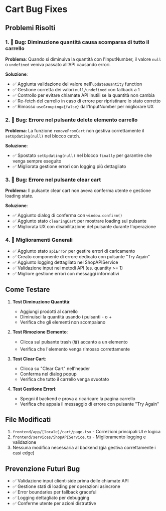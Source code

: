 # Cart Bug Fixes

## Problemi Risolti

### 1. 🐛 Bug: Diminuzione quantità causa scomparsa di tutto il carrello
**Problema**: Quando si diminuiva la quantità con l'InputNumber, il valore `null` o `undefined` veniva passato all'API causando errori.

**Soluzione**:
- ✅ Aggiunta validazione del valore nell'`updateQuantity` function
- ✅ Gestione corretta dei valori `null/undefined` con fallback a 1
- ✅ Controllo per evitare chiamate API inutili se la quantità non cambia
- ✅ Re-fetch del carrello in caso di errore per ripristinare lo stato corretto
- ✅ Rimosso `useGrouping={false}` dall'InputNumber per migliorare UX

### 2. 🐛 Bug: Errore nel pulsante delete elemento carrello
**Problema**: La funzione `removeFromCart` non gestiva correttamente il `setUpdating(null)` nel blocco catch.

**Soluzione**:
- ✅ Spostato `setUpdating(null)` nel blocco `finally` per garantire che venga sempre eseguito
- ✅ Migliorata gestione errori con logging più dettagliato

### 3. 🐛 Bug: Errore nel pulsante clear cart
**Problema**: Il pulsante clear cart non aveva conferma utente e gestione loading state.

**Soluzione**:
- ✅ Aggiunto dialog di conferma con `window.confirm()`
- ✅ Aggiunto stato `clearingCart` per mostrare loading sul pulsante
- ✅ Migliorata UX con disabilitazione del pulsante durante l'operazione

### 4. 🔧 Miglioramenti Generali
- ✅ Aggiunto stato `apiError` per gestire errori di caricamento
- ✅ Creato componente di errore dedicato con pulsante "Try Again"
- ✅ Aggiunto logging dettagliato nel ShopAPIService
- ✅ Validazione input nei metodi API (es. quantity >= 1)
- ✅ Migliore gestione errori con messaggi informativi

## Come Testare

1. **Test Diminuzione Quantità**:
   - Aggiungi prodotti al carrello
   - Diminuisci la quantità usando i pulsanti - o +
   - Verifica che gli elementi non scompaiano

2. **Test Rimozione Elemento**:
   - Clicca sul pulsante trash (🗑️) accanto a un elemento
   - Verifica che l'elemento venga rimosso correttamente

3. **Test Clear Cart**:
   - Clicca su "Clear Cart" nell'header
   - Conferma nel dialog popup
   - Verifica che tutto il carrello venga svuotato

4. **Test Gestione Errori**:
   - Spegni il backend e prova a ricaricare la pagina carrello
   - Verifica che appaia il messaggio di errore con pulsante "Try Again"

## File Modificati

1. `frontend/app/[locale]/cart/page.tsx` - Correzioni principali UI e logica
2. `frontend/services/ShopAPIService.ts` - Miglioramento logging e validazione
3. Nessuna modifica necessaria al backend (già gestiva correttamente i casi edge)

## Prevenzione Futuri Bug

- ✅ Validazione input client-side prima delle chiamate API
- ✅ Gestione stati di loading per operazioni asincrone
- ✅ Error boundaries per fallback graceful
- ✅ Logging dettagliato per debugging
- ✅ Conferme utente per azioni distruttive